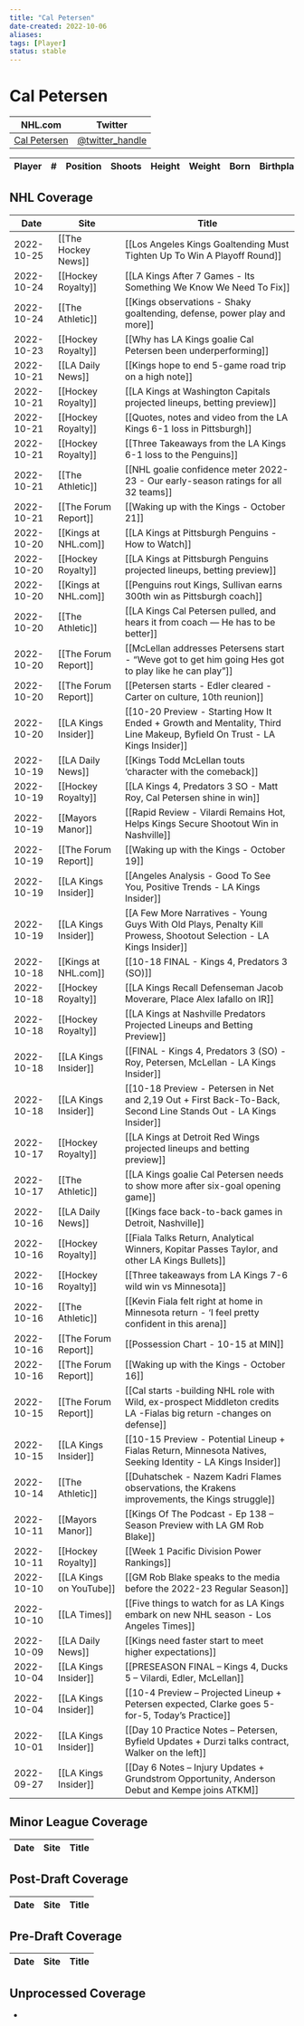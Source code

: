 ```yaml
---
title: "Cal Petersen"
date-created: 2022-10-06
aliases: 
tags: [Player]
status: stable
---
```


# Cal Petersen

NHL.com | Twitter
-|-
[Cal Petersen]() | [@twitter_handle](https://twitter.com/)

| Player | \#  | Position | Shoots | Height | Weight | Born | Birthplace | Draft |
| ------ | --- | -------- | ------ | ------ | ------ | ---- | ---------- | ----- |


## NHL  Coverage
| Date       | Site                    | Title                                                                                                                    |
| ---------- | ----------------------- | ------------------------------------------------------------------------------------------------------------------------ |
| 2022-10-25 | [[The Hockey News]]     | [[Los Angeles Kings Goaltending Must Tighten Up To Win A Playoff Round]]                                                 |
| 2022-10-24 | [[Hockey Royalty]] | [[LA Kings After 7 Games - Its Something We Know We Need To Fix]]                                                                                                           |
| 2022-10-24 | [[The Athletic]]        | [[Kings observations - Shaky goaltending, defense, power play and more]]                                                 |
| 2022-10-23 | [[Hockey Royalty]]      | [[Why has LA Kings goalie Cal Petersen been underperforming]]                                                            |
| 2022-10-21 | [[LA Daily News]] | [[Kings hope to end 5-game road trip on a high note]]                                                                                        |
| 2022-10-21 | [[Hockey Royalty]]      | [[LA Kings at Washington Capitals projected lineups, betting preview]]                                                   |
| 2022-10-21 | [[Hockey Royalty]]      | [[Quotes, notes and video from the LA Kings 6-1 loss in Pittsburgh]]                                                     |
| 2022-10-21 | [[Hockey Royalty]]      | [[Three Takeaways from the LA Kings 6-1 loss to the Penguins]]                                                           |
| 2022-10-21 | [[The Athletic]]        | [[NHL goalie confidence meter 2022-23 - Our early-season ratings for all 32 teams]]                                      |
| 2022-10-21 | [[The Forum Report]]    | [[Waking up with the Kings - October 21]]                                                                                |
| 2022-10-20 | [[Kings at NHL.com]]    | [[LA Kings at Pittsburgh Penguins - How to Watch]]                                                                       |
| 2022-10-20 | [[Hockey Royalty]]      | [[LA Kings at Pittsburgh Penguins projected lineups, betting preview]]                                                   |
| 2022-10-20 | [[Kings at NHL.com]]    | [[Penguins rout Kings, Sullivan earns 300th win as Pittsburgh coach]]                                                    |
| 2022-10-20 | [[The Athletic]]        | [[LA Kings Cal Petersen pulled, and hears it from coach — He has to be better]]                                          |
| 2022-10-20 | [[The Forum Report]]    | [[McLellan addresses Petersens start - “Weve got to get him going Hes got to play like he can play”]]                    |
| 2022-10-20 | [[The Forum Report]]    | [[Petersen starts - Edler cleared - Carter on culture, 10th reunion]]                                                    |
| 2022-10-20 | [[LA Kings Insider]]    | [[10-20 Preview - Starting How It Ended + Growth and Mentality, Third Line Makeup, Byfield On Trust - LA Kings Insider]] |
| 2022-10-19 | [[LA Daily News]] | [[Kings Todd McLellan touts ‘character with the comeback]]                                                                                            |
| 2022-10-19 | [[Hockey Royalty]]      | [[LA Kings 4, Predators 3 SO - Matt Roy, Cal Petersen shine in win]]                                                     |
| 2022-10-19 | [[Mayors Manor]]        | [[Rapid Review - Vilardi Remains Hot, Helps Kings Secure Shootout Win in Nashville]]                                     |
| 2022-10-19 | [[The Forum Report]]    | [[Waking up with the Kings - October 19]]                                                                                |
| 2022-10-19 | [[LA Kings Insider]]    | [[Angeles Analysis - Good To See You, Positive Trends - LA Kings Insider]]                                               |
| 2022-10-19 | [[LA Kings Insider]]    | [[A Few More Narratives - Young Guys With Old Plays, Penalty Kill Prowess, Shootout Selection - LA Kings Insider]]       |
| 2022-10-18 | [[Kings at NHL.com]]    | [[10-18 FINAL - Kings 4, Predators 3 (SO)]]                                                                              |
| 2022-10-18 | [[Hockey Royalty]]      | [[LA Kings Recall Defenseman Jacob Moverare, Place Alex Iafallo on IR]]                                                  |
| 2022-10-18 | [[Hockey Royalty]]      | [[LA Kings at Nashville Predators Projected Lineups and Betting Preview]]                                                |
| 2022-10-18 | [[LA Kings Insider]]    | [[FINAL - Kings 4, Predators 3 (SO) - Roy, Petersen, McLellan - LA Kings Insider]]                                       |
| 2022-10-18 | [[LA Kings Insider]]    | [[10-18 Preview - Petersen in Net and 2,19 Out + First Back-To-Back, Second Line Stands Out - LA Kings Insider]]         |
| 2022-10-17 | [[Hockey Royalty]]      | [[LA Kings at Detroit Red Wings projected lineups and betting preview]]                                                  |
| 2022-10-17 | [[The Athletic]]        | [[LA Kings goalie Cal Petersen needs to show more after six-goal opening game]]                                          |
| 2022-10-16 | [[LA Daily News]] | [[Kings face back-to-back games in Detroit, Nashville]]                                                                                         |
| 2022-10-16 | [[Hockey Royalty]]      | [[Fiala Talks Return, Analytical Winners, Kopitar Passes Taylor, and other LA Kings Bullets]]                            |
| 2022-10-16 | [[Hockey Royalty]]      | [[Three takeaways from LA Kings 7-6 wild win vs Minnesota]]                                                              |
| 2022-10-16 | [[The Athletic]]        | [[Kevin Fiala felt right at home in Minnesota return - ‘I feel pretty confident in this arena]]                         |
| 2022-10-16 | [[The Forum Report]]    | [[Possession Chart - 10-15 at MIN]]                                                                                      |
| 2022-10-16 | [[The Forum Report]]    | [[Waking up with the Kings - October 16]]                                                                                |
| 2022-10-15 | [[The Forum Report]]    | [[Cal starts -building NHL role with Wild, ex-prospect Middleton credits LA -Fialas big return -changes on defense]]     |
| 2022-10-15 | [[LA Kings Insider]]    | [[10-15 Preview - Potential Lineup + Fialas Return, Minnesota Natives, Seeking Identity - LA Kings Insider]]             |
| 2022-10-14 | [[The Athletic]]        | [[Duhatschek - Nazem Kadri Flames observations, the Krakens improvements, the Kings struggle]]                          |
| 2022-10-11 | [[Mayors Manor]]        | [[Kings Of The Podcast - Ep 138 – Season Preview with LA GM Rob Blake]]                                                  |
| 2022-10-11 | [[Hockey Royalty]]      | [[Week 1 Pacific Division Power Rankings]]                                                                               |
| 2022-10-10 | [[LA Kings on YouTube]] | [[GM Rob Blake speaks to the media before the 2022-23 Regular Season]]                                                   |
| 2022-10-10 | [[LA Times]]            | [[Five things to watch for as LA Kings embark on new NHL season - Los Angeles Times]]                                    |
| 2022-10-09 | [[LA Daily News]] | [[Kings need faster start to meet higher expectations]]                                                                                          |
| 2022-10-04 | [[LA Kings Insider]]    | [[PRESEASON FINAL – Kings 4, Ducks 5 – Vilardi, Edler, McLellan]]                                                        |
| 2022-10-04 | [[LA Kings Insider]]    | [[10-4 Preview – Projected Lineup + Petersen expected, Clarke goes 5-for-5, Today’s Practice]]                           |
| 2022-10-01 | [[LA Kings Insider]]    | [[Day 10 Practice Notes – Petersen, Byfield Updates + Durzi talks contract, Walker on the left]]                         |
| 2022-09-27 | [[LA Kings Insider]]    | [[Day 6 Notes – Injury Updates + Grundstrom Opportunity, Anderson Debut and Kempe joins ATKM]]                           |



## Minor League Coverage
Date | Site |  Title
---|---|---



## Post-Draft Coverage
Date | Site |  Title
---|---|---



## Pre-Draft Coverage
Date | Site |  Title
---|---|---


## Unprocessed Coverage
- 
